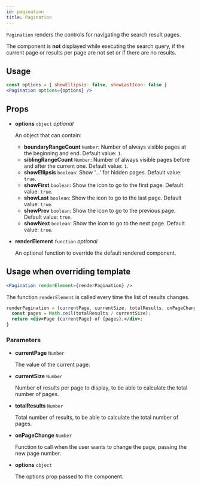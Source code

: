 ```yaml
---
id: pagination
title: Pagination
---
```


`Pagination` renders the controls for navigating the search result pages.

The component is **not** displayed while executing the search query, if the current page or results per page are not set
or if there are no results.

## Usage

```jsx
const options = { showEllipsis: false, showLastIcon: false }
<Pagination options={options} />
```

## Props

* **options** `object` *optional*

  An object that can contain:

  * **boundaryRangeCount** `Number`: Number of always visible pages at the beginning and end. Default value: `1`.
  * **siblingRangeCount** `Number`: Number of always visible pages before and after the current one. Default value: `1`.
  * **showEllipsis** `boolean`: Show '...' for hidden pages. Default value: `true`.
  * **showFirst** `boolean`: Show the icon to go to the first page. Default value: `true`.
  * **showLast** `boolean`: Show the icon to go to the last page. Default value: `true`.
  * **showPrev** `boolean`: Show the icon to go to the previous page. Default value: `true`.
  * **showNext** `boolean`: Show the icon to go to the next page. Default value: `true`.

* **renderElement** `function` *optional*

  An optional function to override the default rendered component.

## Usage when overriding template

```jsx
<Pagination renderElement={renderPagination} />
```

The function `renderElement` is called every time the list of results changes.

```jsx
renderPagination = (currentPage, currentSize, totalResults, onPageChange, options) => {
  const pages = Math.ceil(totalResults / currentSize);
  return <div>Page {currentPage} of {pages}.</div>;
}
```

### Parameters

* **currentPage** `Number`

  The value of the current page.

* **currentSize** `Number`

  Number of results per page to display, to be able to calculate the total number of pages.

* **totalResults** `Number`

  Total number of results, to be able to calculate the total number of pages.

* **onPageChange** `Number`

  Function to call when the user wants to change the page, passing the new page number.

* **options** `object`

  The options prop passed to the component.
